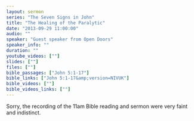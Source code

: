 ```yaml
---
layout: sermon
series: "The Seven Signs in John"
title: "The Healing of the Paralytic"
date: "2013-09-29 11:00:00"
audio: ""
speaker: "Guest speaker from Open Doors"
speaker_info: ""
duration: ""
youtube_videos: [""]
slides: [""]
files: [""]
bible_passages: ["John 5:1-17"]
bible_links: ["John 5:1-17&amp;version=NIVUK"]
bible_videos: [""]
bible_videos_links: [""]
---
```


Sorry, the recording of the 11am Bible reading and sermon were very faint and indistinct.

